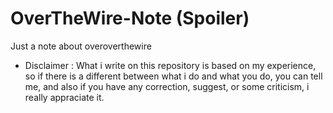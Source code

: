 # OverTheWire-Note (Spoiler)
Just a note about overoverthewire  
  
- Disclaimer :
What i write on this repository is based on my experience, so if there is a different between what i do and what you do, you can tell me, and also if you have any correction, suggest, or some criticism, i really appraciate it.
